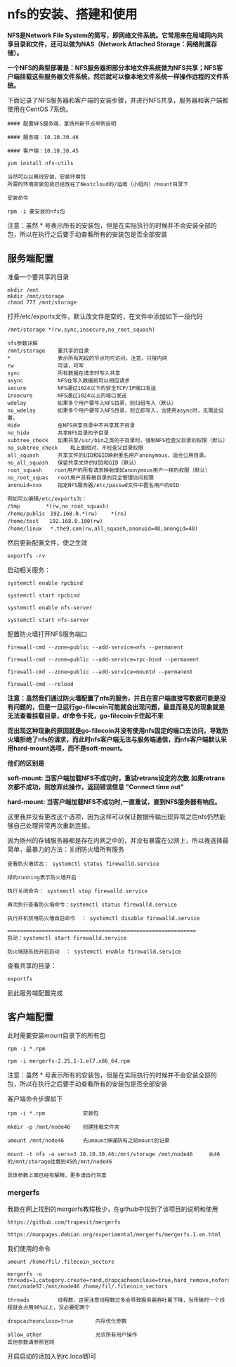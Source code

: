 # nfs的安装、搭建和使用
**NFS是Network File System的简写，即网络文件系统。它常用来在局域网内共享目录和文件，还可以做为NAS（Network Attached Storage：网络附属存储）。**

**一个NFS的典型部署是：NFS服务器把部分本地文件系统做为NFS共享；NFS客户端挂载这些服务器文件系统，然后就可以像本地文件系统一样操作远程的文件系统。**

下面记录了NFS服务器和客户端的安装步骤，并进行NFS共享，服务器和客户端都使用在CentOS 7系统。


```
#### 配置NFS服务端，拿扬州新节点举例说明

#### 服务端：10.10.30.46

#### 客户端：10.10.30.45

yum install nfs-utils

当然可以以离线安装，安装环境包
所需的环境安装包我已经放在了Nextcloud的/运维（小组内）/mount目录下

安装命令

rpm -i 要安装的nfs包
```
注意：虽然 * 号表示所有的安装包，但是在实际执行的时候并不会安装全部的包，所以在执行之后要手动查看所有的安装包是否全部安装

## 服务端配置


准备一个要共享的目录
```
mkdir /mnt
mkdir /mnt/storage
chmod 777 /mnt/storage
```
打开/etc/exports文件，默认改文件是空的，在文件中添加如下一段代码
```
/mnt/storage *(rw,sync,insecure,no_root_squash)

nfs参数详解
/mnt/storage    要共享的目录
*               表示所有网段的节点均可访问，注意，只限内网
rw              可读，可写
sync            所有数据在请求时写入共享
async           NFS在写入数据前可以相应请求
secure          NFS通过1024以下的安全TCP/IP端口发送
insecure        NFS通过1024以上的端口发送
wdelay          如果多个用户要写入NFS目录，则归组写入（默认）
no_wdelay       如果多个用户要写入NFS目录，则立即写入，当使用async时，无需此设置。
Hide            在NFS共享目录中不共享其子目录
no_hide         共享NFS目录的子目录
subtree_check   如果共享/usr/bin之类的子目录时，强制NFS检查父目录的权限（默认）
no_subtree_check    和上面相对，不检查父目录权限
all_squash      共享文件的UID和GID映射匿名用户anonymous，适合公用目录。
no_all_squash   保留共享文件的UID和GID（默认）
root_squash    root用户的所有请求映射成如anonymous用户一样的权限（默认）
no_root_squas   root用户具有根目录的完全管理访问权限
anonuid=xxx     指定NFS服务器/etc/passwd文件中匿名用户的UID

例如可以编辑/etc/exports为：
/tmp　　　　　*(rw,no_root_squash)
/home/public　192.168.0.*(rw)　　 *(ro)
/home/test　　192.168.0.100(rw)
/home/linux　 *.the9.com(rw,all_squash,anonuid=40,anongid=40)
```
然后更新配置文件，使之生效
```
exportfs -rv
```
启动相关服务：
```
systemctl enable rpcbind

systemctl start rpcbind

systemctl enable nfs-server

systemctl start nfs-server
```
配置防火墙打开NFS服务端口
```
firewall-cmd --zone=public --add-service=nfs --permanent

firewall-cmd --zone=public --add-service=rpc-bind --permanent

firewall-cmd --zone=public --add-service=mountd --permanent

firewall-cmd --reload
```
**注意：虽然我们通过防火墙配置了nfs的服务，并且在客户端直接写数据可能是没有问题的，但是一旦运行go-filecoin可能就会出现问题，最显而易见的现象就是无法查看挂载目录，df命令卡死，go-filecoin卡住起不来**

**而出现这种现象的原因就是go-filecoin并没有使用nfs固定的端口去访问，导致防火墙拒绝了nfs的请求，而此时nfs客户端无法与服务端通信，而nfs客户端默认采用hard-mount选项，而不是soft-mount。**

**他们的区别是**

**soft-mount: 当客户端加载NFS不成功时，重试retrans设定的次数.如果retrans次都不成功，则放弃此操作，返回错误信息 "Connect time out"**

**hard-mount: 当客户端加载NFS不成功时,一直重试，直到NFS服务器有响应。**

这里我并没有更改这个选项，因为这样可以保证数据传输出现异常之后nfs仍然能够自己处理异常再次重新连接。

因为扬州的存储服务器都是存在内网之中的，并没有暴露在公网上，所以我选择最简单，最暴力的方法：关闭防火墙所有服务

```
查看防火墙状态： systemctl status firewalld.service

绿的running表示防火墙开启

执行关闭命令： systemctl stop firewalld.service

再次执行查看防火墙命令：systemctl status firewalld.service

执行开机禁用防火墙自启命令  ： systemctl disable firewalld.service

============================================================
启动：systemctl start firewalld.service

防火墙随系统开启启动  ： systemctl enable firewalld.service
```
查看共享的目录：
```
exportfs
```
到此服务端配置完成

## 客户端配置

此时需要安装mount目录下的所有包
```
rpm -i *.rpm

rpm -i mergerfs-2.25.1-1.el7.x86_64.rpm
```
注意：虽然 * 号表示所有的安装包，但是在实际执行的时候并不会安装全部的包，所以在执行之后要手动查看所有的安装包是否全部安装

客户端命令步骤如下
```
rpm -i *.rpm            安装包

mkdir -p /mnt/node46    创建挂载文件夹

umount /mnt/node46      先umount掉谨防有之前mount的记录

mount -t nfs -o vers=3 10.10.30.46:/mnt/storage /mnt/node46     从46的/mnt/storage挂载到45的/mnt/node46

具体参数上面已经有解释，更多请自行百度
```
### mergerfs

我能在网上找到的mergerfs教程极少，在github中找到了该项目的说明和使用
```
https://github.com/trapexit/mergerfs

https://manpages.debian.org/experimental/mergerfs/mergerfs.1.en.html
```
我们使用的命令
```
umount /home/fil/.filecoin_sectors

mergerfs -o threads=1,category.create=rand,dropcacheonclose=true,hard_remove,noforget,allow_other,use_ino /mnt/node57:/mnt/node46 /home/fil/.filecoin_sectors

threads         线程数，这里注意线程数过多会导致服务器吞吐量下降，当传输时一个线程就会占用90%以上，没必要配两个

dropcacheonclose=true       内存优化参数

allow_other                 允许所有用户操作
其他参数请参照官网
```
开启启动的话加入到rc.local即可
